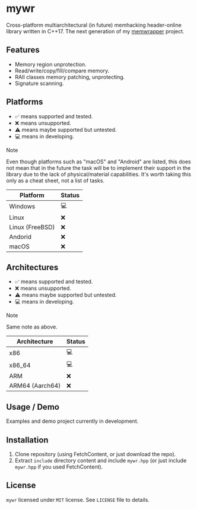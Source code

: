 # mywr

Cross-platform multiarchitectural (in future) memhacking header-online library written in C++17. The next generation of my [memwrapper](https://github.com/The-Musaigen/memwrapper) project.

## Features

* Memory region unprotection.
* Read/write/copy/fill/compare memory.
* RAII classes memory patching, unprotecting.
* Signature scanning.

## Platforms

* ✅ means supported and tested.
* ❌ means unsupported.
* ⚠️ means maybe supported but untested.
* 💻 means in developing.

> [!NOTE]
Even though platforms such as "macOS" and "Android" are listed, this does not mean that in the future the task will be to implement their support in the library due to the lack of physical/material capabilities. It's worth taking this only as a cheat sheet, not a list of tasks.

| Platform        | Status |
| --------------- | ------ |
| Windows         | 💻      |
| Linux           | ❌      |
| Linux (FreeBSD) | ❌      |
| Andorid         | ❌      |
| macOS           | ❌      |

## Architectures

* ✅ means supported and tested.
* ❌ means unsupported.
* ⚠️ means maybe supported but untested.
* 💻 means in developing.

> [!NOTE]
Same note as above.

| Architecture    | Status |
| --------------- | ------ |
| x86             | 💻      |
| x86_64          | 💻      |
| ARM             | ❌      |
| ARM64 (Aarch64) | ❌      |

## Usage / Demo

Examples and demo project currently in development.

## Installation

1. Clone repository (using FetchContent, or just download the repo).
2. Extract `include` directory content and include `mywr.hpp` (or just include `mywr.hpp` if you used FetchContent).

## License

`mywr` licensed under `MIT` license. See `LICENSE` file to details.
